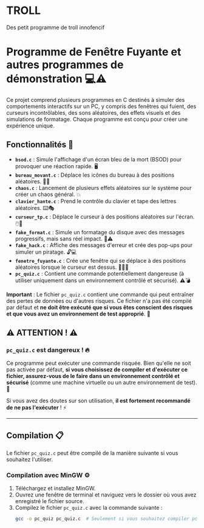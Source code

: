 # TROLL
Des petit programme de troll innofencif
# Programme de Fenêtre Fuyante et autres programmes de démonstration 💻⚠️

Ce projet comprend plusieurs programmes en C destinés à simuler des comportements interactifs sur un PC, y compris des fenêtres qui fuient, des curseurs incontrôlables, des sons aléatoires, des effets visuels et des simulations de formatage. Chaque programme est conçu pour créer une expérience unique.

## Fonctionnalités 📂

- **`bsod.c`** : Simule l'affichage d'un écran bleu de la mort (BSOD) pour provoquer une réaction rapide. 🖥️
- **`bureau_movant.c`** : Déplace les icônes du bureau à des positions aléatoires. 📁🔄
- **`chaos.c`** : Lancement de plusieurs effets aléatoires sur le système pour créer un chaos général. 💥
- **`clavier_hante.c`** : Prend le contrôle du clavier et tape des lettres aléatoires. ⌨️🎭
- **`curseur_tp.c`** : Déplace le curseur à des positions aléatoires sur l'écran. 🖱️🔀
- **`fake_format.c`** : Simule un formatage du disque avec des messages progressifs, mais sans réel impact. 💾⚠️
- **`fake_hack.c`** : Affiche des messages d'erreur et crée des pop-ups pour simuler un piratage. 🔓💻
- **`fenetre_fuyante.c`** : Crée une fenêtre qui se déplace à des positions aléatoires lorsque le curseur est dessus. 🏃‍♂️💨
- **`pc_quiz.c`** : Contient une commande potentiellement dangereuse (à utiliser uniquement dans un environnement contrôlé et sécurisé). ⚠️💣

**Important** : Le fichier `pc_quiz.c` contient une commande qui peut entraîner des pertes de données ou d'autres risques. Ce fichier n'a pas été compilé par défaut et **ne doit être exécuté que si vous êtes conscient des risques et que vous avez un environnement de test approprié**. 🔴

## ⚠️ ATTENTION ! ⚠️

### **`pc_quiz.c` est dangereux !** 🔥

Ce programme peut exécuter une commande risquée. Bien qu'elle ne soit pas activée par défaut, **si vous choisissez de compiler et d'exécuter ce fichier, assurez-vous de le faire dans un environnement contrôlé et sécurisé** (comme une machine virtuelle ou un autre environnement de test). 🚨

Si vous avez des doutes sur son utilisation, **il est fortement recommandé de ne pas l'exécuter** ! ⚡

---

## Compilation 📋

Le fichier `pc_quiz.c` peut être compilé de la manière suivante si vous souhaitez l'utiliser.

### Compilation avec MinGW ⚙️

1. Téléchargez et installez MinGW.
2. Ouvrez une fenêtre de terminal et naviguez vers le dossier où vous avez enregistré le fichier source.
3. Compilez le fichier `pc_quiz.c` avec la commande suivante :
   ```bash
   gcc -o pc_quiz pc_quiz.c  # Seulement si vous souhaitez compiler pc_quiz.c
